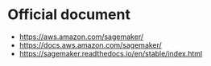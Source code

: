 # Official document
- https://aws.amazon.com/sagemaker/
- https://docs.aws.amazon.com/sagemaker/
- https://sagemaker.readthedocs.io/en/stable/index.html